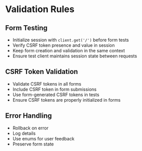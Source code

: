 # Validation Rules
## Form Testing
- Initialize session with `client.get('/')` before form tests
- Verify CSRF token presence and value in session
- Keep form creation and validation in the same context
- Ensure test client maintains session state between requests

## CSRF Token Validation
- Validate CSRF tokens in all forms
- Include CSRF token in form submissions
- Use form-generated CSRF tokens in tests
- Ensure CSRF tokens are properly initialized in forms

## Error Handling
- Rollback on error
- Log details
- Use enums for user feedback
- Preserve form state

